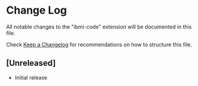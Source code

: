 # Change Log

All notable changes to the "ibmi-code" extension will be documented in this file.

Check [Keep a Changelog](http://keepachangelog.com/) for recommendations on how to structure this file.

## [Unreleased]

- Initial release